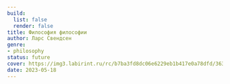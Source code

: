 ```yaml
---
build:
  list: false
  render: false
title: Философия философии
author: Ларс Свендсен
genre:
- philosophy
status: future
cover: https://img3.labirint.ru/rc/b7ba3fd8dc06e6229eb1b417e0a78dfd/363x561q80/books64/630381/cover.jpg?1564076617
date: 2023-05-18
---
```


